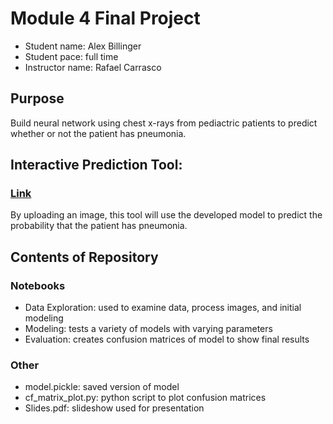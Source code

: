 # Module 4 Final Project
* Student name: Alex Billinger
* Student pace: full time
* Instructor name: Rafael Carrasco

## Purpose
Build neural network using chest x-rays from pediactric patients to predict whether or not the patient has pneumonia.

## Interactive Prediction Tool:
### [Link](http://alexbillinger.pythonanywhere.com/)

By uploading an image, this tool will use the developed model to predict the probability that the patient has pneumonia.

## Contents of Repository

### Notebooks
* Data Exploration: used to examine data, process images, and initial modeling
* Modeling: tests a variety of models with varying parameters
* Evaluation: creates confusion matrices of model to show final results

### Other
* model.pickle: saved version of model
* cf_matrix_plot.py: python script to plot confusion matrices
* Slides.pdf: slideshow used for presentation
